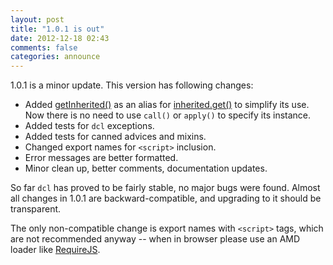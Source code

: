 ```yaml
---
layout: post
title: "1.0.1 is out"
date: 2012-12-18 02:43
comments: false
categories: announce
---
```


1.0.1 is a minor update. This version has following changes:

* Added [getInherited()](/1.x/docs/inherited_js/getinherited) as an alias for
  [inherited.get()](/1.x/docs/inherited_js/get) to simplify its use. Now
  there is no need to use `call()` or `apply()` to specify its instance.
* Added tests for `dcl` exceptions.
* Added tests for canned advices and mixins.
* Changed export names for `<script>` inclusion.
* Error messages are better formatted.
* Minor clean up, better comments, documentation updates.

So far `dcl` has proved to be fairly stable, no major bugs were found.
Almost all changes in 1.0.1 are backward-compatible, and upgrading to it
should be transparent.

The only non-compatible change is export names with `<script>` tags,
which are not recommended anyway -- when in browser please use an AMD
loader like [RequireJS](http://requirejs.org/).
